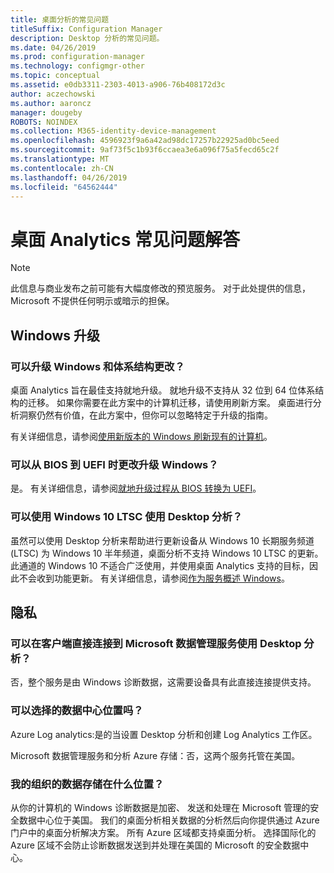 ```yaml
---
title: 桌面分析的常见问题
titleSuffix: Configuration Manager
description: Desktop 分析的常见问题。
ms.date: 04/26/2019
ms.prod: configuration-manager
ms.technology: configmgr-other
ms.topic: conceptual
ms.assetid: e0db3311-2303-4013-a906-76b408172d3c
author: aczechowski
ms.author: aaroncz
manager: dougeby
ROBOTS: NOINDEX
ms.collection: M365-identity-device-management
ms.openlocfilehash: 4596923f9a6a42ad98dc17257b22925ad0bc5eed
ms.sourcegitcommit: 9af73f5c1b93f6ccaea3e6a096f75a5fecd65c2f
ms.translationtype: MT
ms.contentlocale: zh-CN
ms.lasthandoff: 04/26/2019
ms.locfileid: "64562444"
---
```

# <a name="desktop-analytics-faq"></a>桌面 Analytics 常见问题解答

> [!Note]  
> 此信息与商业发布之前可能有大幅度修改的预览服务。 对于此处提供的信息，Microsoft 不提供任何明示或暗示的担保。  

## <a name="windows-upgrade"></a>Windows 升级

### <a name="can-i-upgrade-windows-and-change-architecture"></a>可以升级 Windows 和体系结构更改？

桌面 Analytics 旨在最佳支持就地升级。 就地升级不支持从 32 位到 64 位体系结构的迁移。 如果你需要在此方案中的计算机迁移，请使用刷新方案。 桌面进行分析洞察仍然有价值，在此方案中，但你可以忽略特定于升级的指南。

有关详细信息，请参阅[使用新版本的 Windows 刷新现有的计算机](/sccm/osd/deploy-use/refresh-an-existing-computer-with-a-new-version-of-windows)。

### <a name="can-i-change-from-bios-to-uefi-when-upgrading-windows"></a>可以从 BIOS 到 UEFI 时更改升级 Windows？

是。 有关详细信息，请参阅[就地升级过程从 BIOS 转换为 UEFI](/sccm/osd/deploy-use/task-sequence-steps-to-manage-bios-to-uefi-conversion#convert-from-bios-to-uefi-during-an-in-place-upgrade)。

### <a name="can-i-use-desktop-analytics-with-windows-10-ltsc"></a>可以使用 Windows 10 LTSC 使用 Desktop 分析？

虽然可以使用 Desktop 分析来帮助进行更新设备从 Windows 10 长期服务频道 (LTSC) 为 Windows 10 半年频道，桌面分析不支持 Windows 10 LTSC 的更新。 此通道的 Windows 10 不适合广泛使用，并使用桌面 Analytics 支持的目标，因此不会收到功能更新。 有关详细信息，请参阅[作为服务概述 Windows](https://docs.microsoft.com/windows/deployment/update/waas-overview#long-term-servicing-channel)。

## <a name="privacy"></a>隐私

### <a name="can-desktop-analytics-be-used-without-a-direct-client-connection-to-the-microsoft-data-management-service"></a>可以在客户端直接连接到 Microsoft 数据管理服务使用 Desktop 分析？

否，整个服务是由 Windows 诊断数据，这需要设备具有此直接连接提供支持。

### <a name="can-i-choose-the-data-center-location"></a>可以选择的数据中心位置吗？

Azure Log analytics:是的当设置 Desktop 分析和创建 Log Analytics 工作区。

Microsoft 数据管理服务和分析 Azure 存储：否，这两个服务托管在美国。

### <a name="where-is-my-organizations-data-stored"></a>我的组织的数据存储在什么位置？

从你的计算机的 Windows 诊断数据是加密、 发送和处理在 Microsoft 管理的安全数据中心位于美国。 我们的桌面分析相关数据的分析然后向你提供通过 Azure 门户中的桌面分析解决方案。 所有 Azure 区域都支持桌面分析。 选择国际化的 Azure 区域不会防止诊断数据发送到并处理在美国的 Microsoft 的安全数据中心。
